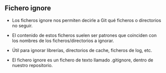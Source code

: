 ## Fichero ignore

* Los ficheros ignore nos permiten decirle a Git qué ficheros o directorios no seguir.

* El contenido de estos ficheros suelen ser patrones que coinciden con los nombres de los ficheros/directorios a ignorar.

* Útil para ignorar librerías, directorios de cache, ficheros de log, etc.

* El fichero ignore es un fichero de texto llamado .gitignore, dentro de nuestro repositorio.